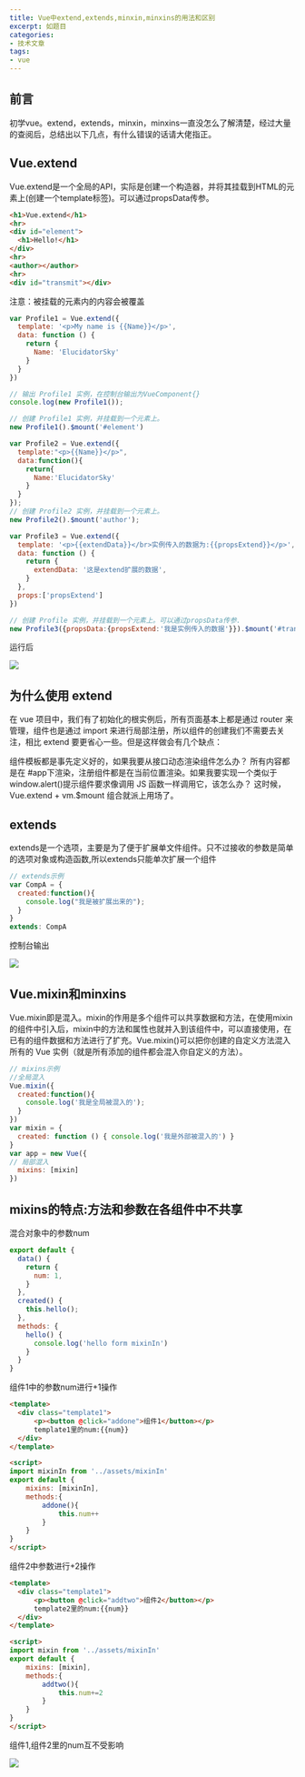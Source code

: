 ```yaml
---
title: Vue中extend,extends,minxin,minxins的用法和区别
excerpt: 如题目
categories:
- 技术文章
tags:
- vue
---
```


## 前言
初学vue。extend，extends，minxin，minxins一直没怎么了解清楚，经过大量的查阅后，总结出以下几点，有什么错误的话请大佬指正。

## Vue.extend
Vue.extend是一个全局的API，实际是创建一个构造器，并将其挂载到HTML的元素上(创建一个template标签)。可以通过propsData传参。
```html
<h1>Vue.extend</h1>
<hr>
<div id="element">
  <h1>Hello!</h1>
</div>
<hr>
<author></author>
<hr>
<div id="transmit"></div>
```

注意：被挂载的元素内的内容会被覆盖

```javascript
var Profile1 = Vue.extend({
  template: '<p>My name is {{Name}}</p>',
  data: function () {
    return {
      Name: 'ElucidatorSky'
    }
  }
})

// 输出 Profile1 实例，在控制台输出为VueComponent{}
console.log(new Profile1());

// 创建 Profile1 实例，并挂载到一个元素上。
new Profile1().$mount('#element')

var Profile2 = Vue.extend({
  template:"<p>{{Name}}</p>",
  data:function(){
    return{
      Name:'ElucidatorSky'
    }
  }
});   
// 创建 Profile2 实例，并挂载到一个元素上。
new Profile2().$mount('author');

var Profile3 = Vue.extend({
  template: '<p>{{extendData}}</br>实例传入的数据为:{{propsExtend}}</p>',
  data: function () {
    return {
      extendData: '这是extend扩展的数据',
    }
  },
  props:['propsExtend']
})

// 创建 Profile 实例，并挂载到一个元素上。可以通过propsData传参.
new Profile3({propsData:{propsExtend:'我是实例传入的数据'}}).$mount('#transmit')
```

运行后

![](https://api2.mubu.com/v3/document_image/b5e876a6-e03d-4916-9ba2-f50b7fdfebef-3807603.jpg)

## 为什么使用 extend
在 vue 项目中，我们有了初始化的根实例后，所有页面基本上都是通过 router 来管理，组件也是通过 import 来进行局部注册，所以组件的创建我们不需要去关注，相比 extend 要更省心一些。但是这样做会有几个缺点：

组件模板都是事先定义好的，如果我要从接口动态渲染组件怎么办？ 所有内容都是在 #app下渲染，注册组件都是在当前位置渲染。如果我要实现一个类似于 window.alert()提示组件要求像调用 JS 函数一样调用它，该怎么办？ 这时候，Vue.extend + vm.$mount 组合就派上用场了。

## extends
extends是一个选项，主要是为了便于扩展单文件组件。只不过接收的参数是简单的选项对象或构造函数,所以extends只能单次扩展一个组件
```javascript
// extends示例
var CompA = { 
  created:function(){
    console.log("我是被扩展出来的");
  }
}
extends: CompA
```

控制台输出

![](https://api2.mubu.com/v3/document_image/8c854d44-395c-483b-a722-f1ccfc481b2f-3807603.jpg)

## Vue.mixin和minxins
Vue.mixin即是混入。mixin的作用是多个组件可以共享数据和方法，在使用mixin的组件中引入后，mixin中的方法和属性也就并入到该组件中，可以直接使用，在已有的组件数据和方法进行了扩充。Vue.mixin()可以把你创建的自定义方法混入所有的 Vue 实例（就是所有添加的组件都会混入你自定义的方法）。

```javascript
// mixins示例        
//全局混入
Vue.mixin({
  created:function(){
    console.log('我是全局被混入的');
  }
})
var mixin = {
  created: function () { console.log('我是外部被混入的') }
}
var app = new Vue({
// 局部混入
  mixins: [mixin]
})
```

## mixins的特点:方法和参数在各组件中不共享
混合对象中的参数num
```javascript
export default {
  data() {
    return {
      num: 1,
    }
  },
  created() {
    this.hello();
  },
  methods: {
    hello() {
      console.log('hello form mixinIn')
    }
  }
}
```

组件1中的参数num进行+1操作
```html
<template>
  <div class="template1">
      <p><button @click="addone">组件1</button></p>
      template1里的num:{{num}}
  </div>
</template>

<script>
import mixinIn from '../assets/mixinIn'
export default {
    mixins: [mixinIn],
    methods:{
        addone(){
            this.num++
        }
    }
}
</script>
```

组件2中参数进行+2操作
```html
<template>
  <div class="template1">
      <p><button @click="addtwo">组件2</button></p>
      template2里的num:{{num}}
  </div>
</template>

<script>
import mixin from '../assets/mixinIn'
export default {
    mixins: [mixin],
    methods:{
        addtwo(){
            this.num+=2
        }
    }
}
</script>
```
组件1,组件2里的num互不受影响

![](https://api2.mubu.com/v3/document_image/72834eb3-789b-47a5-95cc-dac2d762d934-3807603.jpg)















